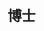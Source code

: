 ---
name: 蒋静
identity: Jiang, Jing
title: 博士
year: 2010
group: G
image: default.png
homepage: /~jing
researchDirection: 多人交互的脑神经机制
---